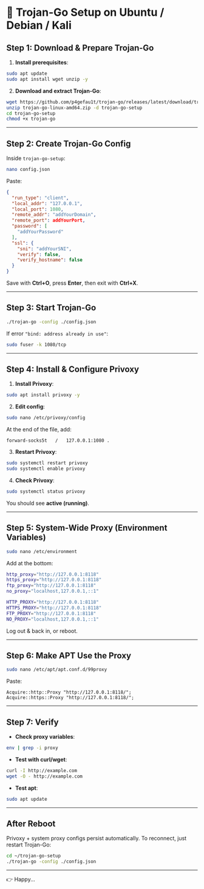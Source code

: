# 🚀 Trojan-Go Setup on Ubuntu / Debian / Kali

## **Step 1: Download \& Prepare Trojan-Go**

1. **Install prerequisites**:
```bash
sudo apt update
sudo apt install wget unzip -y
```

2. **Download and extract Trojan-Go**:
```bash
wget https://github.com/p4gefau1t/trojan-go/releases/latest/download/trojan-go-linux-amd64.zip
unzip trojan-go-linux-amd64.zip -d trojan-go-setup
cd trojan-go-setup
chmod +x trojan-go
```


***

## **Step 2: Create Trojan-Go Config**

Inside `trojan-go-setup`:

```bash
nano config.json
```

Paste:

```json
{
  "run_type": "client",
  "local_addr": "127.0.0.1",
  "local_port": 1080,
  "remote_addr": "addYourDomain",
  "remote_port": addYourPort,
  "password": [
    "addYourPassword"
  ],
  "ssl": {
    "sni": "addYourSNI",
    "verify": false,
    "verify_hostname": false
  }
}
```

Save with **Ctrl+O**, press **Enter**, then exit with **Ctrl+X**.

***

## **Step 3: Start Trojan-Go**

```bash
./trojan-go -config ./config.json
```

If error `"bind: address already in use"`:

```bash
sudo fuser -k 1080/tcp
```


***

## **Step 4: Install \& Configure Privoxy**

1. **Install Privoxy**:
```bash
sudo apt install privoxy -y
```

2. **Edit config**:
```bash
sudo nano /etc/privoxy/config
```

At the end of the file, add:

```
forward-socks5t   /   127.0.0.1:1080 .
```

3. **Restart Privoxy**:
```bash
sudo systemctl restart privoxy
sudo systemctl enable privoxy
```

4. **Check Privoxy**:
```bash
sudo systemctl status privoxy
```

You should see **active (running)**.

***

## **Step 5: System-Wide Proxy (Environment Variables)**

```bash
sudo nano /etc/environment
```

Add at the bottom:

```bash
http_proxy="http://127.0.0.1:8118"
https_proxy="http://127.0.0.1:8118"
ftp_proxy="http://127.0.0.1:8118"
no_proxy="localhost,127.0.0.1,::1"

HTTP_PROXY="http://127.0.0.1:8118"
HTTPS_PROXY="http://127.0.0.1:8118"
FTP_PROXY="http://127.0.0.1:8118"
NO_PROXY="localhost,127.0.0.1,::1"
```

Log out \& back in, or reboot.

***

## **Step 6: Make APT Use the Proxy**

```bash
sudo nano /etc/apt/apt.conf.d/99proxy
```

Paste:

```
Acquire::http::Proxy "http://127.0.0.1:8118/";
Acquire::https::Proxy "http://127.0.0.1:8118/";
```


***

## **Step 7: Verify**

- **Check proxy variables**:

```bash
env | grep -i proxy
```

- **Test with curl/wget**:

```bash
curl -I http://example.com
wget -O - http://example.com
```

- **Test apt**:

```bash
sudo apt update
```


***

## **After Reboot**

Privoxy + system proxy configs persist automatically.
To reconnect, just restart Trojan-Go:

```bash
cd ~/trojan-go-setup
./trojan-go -config ./config.json
```


***

👉 Happy...

